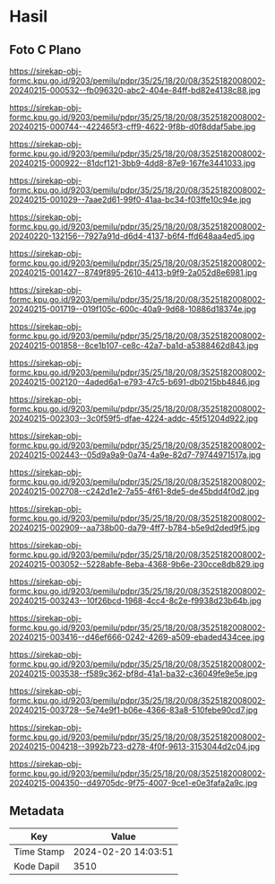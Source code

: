 # Hasil

## Foto C Plano

https://sirekap-obj-formc.kpu.go.id/9203/pemilu/pdpr/35/25/18/20/08/3525182008002-20240215-000532--fb096320-abc2-404e-84ff-bd82e4138c88.jpg

https://sirekap-obj-formc.kpu.go.id/9203/pemilu/pdpr/35/25/18/20/08/3525182008002-20240215-000744--422465f3-cff9-4622-9f8b-d0f8ddaf5abe.jpg

https://sirekap-obj-formc.kpu.go.id/9203/pemilu/pdpr/35/25/18/20/08/3525182008002-20240215-000922--81dcf121-3bb9-4dd8-87e9-167fe3441033.jpg

https://sirekap-obj-formc.kpu.go.id/9203/pemilu/pdpr/35/25/18/20/08/3525182008002-20240215-001029--7aae2d61-99f0-41aa-bc34-f03ffe10c94e.jpg

https://sirekap-obj-formc.kpu.go.id/9203/pemilu/pdpr/35/25/18/20/08/3525182008002-20240220-132156--7927a91d-d6d4-4137-b6f4-ffd648aa4ed5.jpg

https://sirekap-obj-formc.kpu.go.id/9203/pemilu/pdpr/35/25/18/20/08/3525182008002-20240215-001427--8749f895-2610-4413-b9f9-2a052d8e6981.jpg

https://sirekap-obj-formc.kpu.go.id/9203/pemilu/pdpr/35/25/18/20/08/3525182008002-20240215-001719--019f105c-600c-40a9-9d68-10886d18374e.jpg

https://sirekap-obj-formc.kpu.go.id/9203/pemilu/pdpr/35/25/18/20/08/3525182008002-20240215-001858--8ce1b107-ce8c-42a7-ba1d-a5388462d843.jpg

https://sirekap-obj-formc.kpu.go.id/9203/pemilu/pdpr/35/25/18/20/08/3525182008002-20240215-002120--4aded6a1-e793-47c5-b691-db0215bb4846.jpg

https://sirekap-obj-formc.kpu.go.id/9203/pemilu/pdpr/35/25/18/20/08/3525182008002-20240215-002303--3c0f59f5-dfae-4224-addc-45f51204d922.jpg

https://sirekap-obj-formc.kpu.go.id/9203/pemilu/pdpr/35/25/18/20/08/3525182008002-20240215-002443--05d9a9a9-0a74-4a9e-82d7-79744971517a.jpg

https://sirekap-obj-formc.kpu.go.id/9203/pemilu/pdpr/35/25/18/20/08/3525182008002-20240215-002708--c242d1e2-7a55-4f61-8de5-de45bdd4f0d2.jpg

https://sirekap-obj-formc.kpu.go.id/9203/pemilu/pdpr/35/25/18/20/08/3525182008002-20240215-002909--aa738b00-da79-4ff7-b784-b5e9d2ded9f5.jpg

https://sirekap-obj-formc.kpu.go.id/9203/pemilu/pdpr/35/25/18/20/08/3525182008002-20240215-003052--5228abfe-8eba-4368-9b6e-230cce8db829.jpg

https://sirekap-obj-formc.kpu.go.id/9203/pemilu/pdpr/35/25/18/20/08/3525182008002-20240215-003243--10f26bcd-1968-4cc4-8c2e-f9938d23b64b.jpg

https://sirekap-obj-formc.kpu.go.id/9203/pemilu/pdpr/35/25/18/20/08/3525182008002-20240215-003416--d46ef666-0242-4269-a509-ebaded434cee.jpg

https://sirekap-obj-formc.kpu.go.id/9203/pemilu/pdpr/35/25/18/20/08/3525182008002-20240215-003538--f589c362-bf8d-41a1-ba32-c36049fe9e5e.jpg

https://sirekap-obj-formc.kpu.go.id/9203/pemilu/pdpr/35/25/18/20/08/3525182008002-20240215-003728--5e74e9f1-b06e-4366-83a8-510febe90cd7.jpg

https://sirekap-obj-formc.kpu.go.id/9203/pemilu/pdpr/35/25/18/20/08/3525182008002-20240215-004218--3992b723-d278-4f0f-9613-3153044d2c04.jpg

https://sirekap-obj-formc.kpu.go.id/9203/pemilu/pdpr/35/25/18/20/08/3525182008002-20240215-004350--d49705dc-9f75-4007-9ce1-e0e3fafa2a9c.jpg


## Metadata

| Key        | Value               |
| ---------- | ------------------- |
| Time Stamp | 2024-02-20 14:03:51 |
| Kode Dapil | 3510                |




